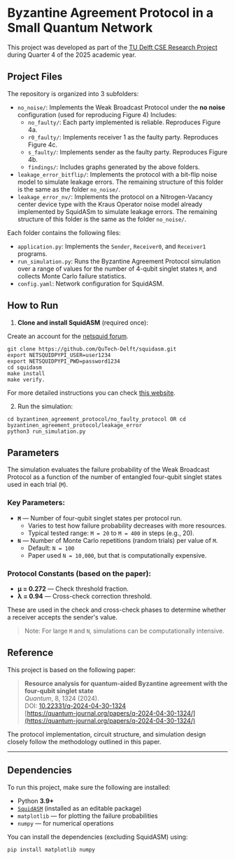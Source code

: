 # Byzantine Agreement Protocol in a Small Quantum Network

This project was developed as part of the [TU Delft CSE Research Project](https://github.com/TU-Delft-CSE/Research-Project) during Quarter 4 of the 2025 academic year.

## Project Files

The repository is organized into 3 subfolders:

- `no_noise/`: Implements the Weak Broadcast Protocol under the **no noise** configuration (used for reproducing Figure 4) Includes:
  - `no_faulty/`: Each party implemented is reliable. Reproduces Figure 4a.
  - `r0_faulty/`: Implements receiver 1 as the faulty party. Reproduces Figure 4c.
  - `s_faulty/`: Implements sender as the faulty party. Reproduces Figure 4b. 
  - `findings/`: Includes graphs generated by the above folders.
- `leakage_error_bitflip/`: Implements the protocol with a bit-flip noise model to simulate leakage errors. The remaining structure of this folder is the same as the folder `no_noise/`.
- `leakage_error_nv/`: Implements the protocol on a Nitrogen-Vacancy center device type with the Kraus Operator noise model already implemented by SquidASm to simulate leakage errors. The remaining structure of this folder is the same as the folder `no_noise/`.

Each folder contains the following files:

- `application.py`: Implements the `Sender`, `Receiver0`, and `Receiver1` programs.
- `run_simulation.py`: Runs the Byzantine Agreement Protocol simulation over a range of values for the number of 4-qubit singlet states `M`, and collects Monte Carlo failure statistics.
- `config.yaml`: Network configuration for SquidASM.


## How to Run

1. **Clone and install SquidASM** (required once):
    
Create an account for the [netsquid forum](https://forum.netsquid.org/ucp.php?mode=register).
```
git clone https://github.com/QuTech-Delft/squidasm.git
export NETSQUIDPYPI_USER=user1234
export NETSQUIDPYPI_PWD=password1234
cd squidasm
make install
make verify.
```
For more detailed instructions you can check [this website](https://squidasm.readthedocs.io/en/latest/installation.html).

2. Run the simulation:
```
cd byzantinen_agreement_protocol/no_faulty_protocol OR cd byzantinen_agreement_protocol/leakage_error
python3 run_simulation.py
```

## Parameters

The simulation evaluates the failure probability of the Weak Broadcast Protocol as a function of the number of entangled four-qubit singlet states used in each trial (`M`).

### Key Parameters:

- **`M`** — Number of four-qubit singlet states per protocol run.
  - Varies to test how failure probability decreases with more resources.
  - Typical tested range: `M = 20` to `M = 400` in steps (e.g., 20).
- **`N`** — Number of Monte Carlo repetitions (random trials) per value of `M`.
  - Default: `N = 100`
  - Paper used `N = 10,000`, but that is computationally expensive.

### Protocol Constants (based on the paper):
- **μ = 0.272** — Check threshold fraction.
- **λ = 0.94** — Cross-check correction threshold.

These are used in the check and cross-check phases to determine whether a receiver accepts the sender's value.

> Note: For large `M` and `N`, simulations can be computationally intensive.

## Reference

This project is based on the following paper:

> **Resource analysis for quantum-aided Byzantine agreement with the four-qubit singlet state**  
> *Quantum*, 8, 1324 (2024).  
> DOI: [10.22331/q-2024-04-30-1324](https://doi.org/10.22331/q-2024-04-30-1324)  
> [https://quantum-journal.org/papers/q-2024-04-30-1324/](https://quantum-journal.org/papers/q-2024-04-30-1324/)

The protocol implementation, circuit structure, and simulation design closely follow the methodology outlined in this paper.

---

## Dependencies

To run this project, make sure the following are installed:

- Python **3.9+**
- [`SquidASM`](https://gitlab.com/softwarequtech/squidasm) (installed as an editable package)
- `matplotlib` — for plotting the failure probabilities
- `numpy` — for numerical operations

You can install the dependencies (excluding SquidASM) using:

```
pip install matplotlib numpy
```
